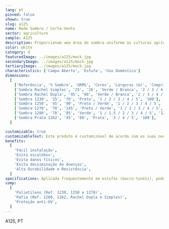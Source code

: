 ```yaml
---
lang: pt
pinned: false
shown: true
slug: a125
name: Rede Sombra / Corta-Vento
sector: agriculture
sample: A125
description: Proporcionam uma área de sombra uniforme às culturas agrícolas, controlando a incidência da luz solar nas mesmas e, assim, evitando acidentes fisiológicos como escaldões. Evita a dessiminação de doenças culturais, assim como danos físicos causados pelo vento.
color: white
category: d
featuredImage: ../images/a125/mock.jpg
secondaryImage: ../images/a125/mock.jpg
tertiaryImage: ../images/a125/mock.jpg
characteristics: ['Campo Aberto', 'Estufa', 'Uso Doméstico']
dimensions:
  [
    ['Referência', '% Sombra', 'GRMS', 'Cores', 'Larguras (m)', 'Comprimento (m)'],
    ['Sombra Rachel Simples', '25', '26', 'Verde / Branca', '2 / 3 / 4 / 5', '120'],
    ['Sombra Rachel Dupla', '45', '60', 'Verde / Branca', '2 / 3 / 4 / 5', '120'],
    ['Sombra 1230', '25', '70', 'Preto', '1 / 2 / 3 / 4 / 5', '100'],
    ['Sombra 1250', '45', '90', 'Preto / Verde', '1 / 2 / 3 / 4 / 5', '100'],
    ['Sombra 1270', '70', '145', 'Preto / Verde', '1 / 2 / 3 / 4 / 5', '100'],
    ['Sombra 1280', '70', '85', 'Verde', '1 / 1.5 / 2 / 3 / 4 / 5', '125'],
    ['Sombra Prata 1262', '45', '60', 'Prata', '3 / 4 / 5', '100'],
  ]

customizable: true
customizableText: Este produto é customizável de acordo com as suas necessidades. Contacte-nos para mais informações.
benefits:
  [
    'Fácil instalação',
    'Evita escaldões',
    'Evita danos físicos',
    'Evita dessiminação de doenças',
    'Alta Durabilidade e Resistência',
  ]
specifications: Aplicada frequentemente em estufas (macro-tunéis), pode também ser utilizada como rede de abrigo, corta-vento, vedação, ou, ainda, na pecuária como abrigo do gado. Também poderão ter aplicação como redes de cobertura em parques de estacionamento e/ou piscinas.
comp:
  [
    'Polietileno (Ref. 1230, 1250 e 1270)',
    'Ráfia (Ref. 1280, 1262, Rachel Dupla e Simples)',
    'Proteção anti-UV',
  ]
---
```


A125, PT
